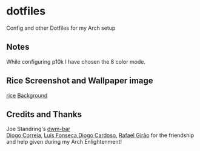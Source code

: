 # dotfiles
Config and other Dotfiles for my Arch setup
## Notes
While configuring p10k I have chosen the 8 color mode.
## Rice Screenshot and Wallpaper image 
[rice](https://raw.githubusercontent.com/Joao-Ex-Machina/dotfiles/main/images/rice.png)
[Background](https://raw.githubusercontent.com/Joao-Ex-Machina/dotfiles/main/images/bg.jpg)
## Credits and Thanks
Joe Standring's [dwm-bar](https://github.com/joestandring/dwm-bar) \
[Diogo Correia](https://github.com/diogotcorreia), [Luís Fonseca](https://github.com/luishfonseca),[Diogo Cardoso](https://github.com/D-Card), [Rafael Girão](https://github.com/rafaelsgirao) for the friendship and help given during my Arch Enlightenment!

